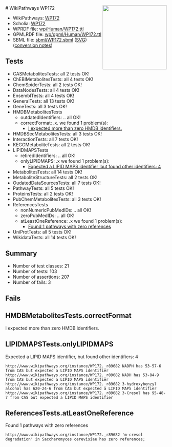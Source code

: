 <img style="float: right; width: 200px" src="../logo.png" />
# WikiPathways WP172

* WikiPathways: [WP172](https://identifiers.org/wikipathways:WP172)
* Scholia: [WP172](https://scholia.toolforge.org/wikipathways/WP172)
* WPRDF file: [wp/Human/WP172.ttl](../wp/Human/WP172.ttl)
* GPMLRDF file: [wp/gpml/Human/WP172.ttl](../wp/gpml/Human/WP172.ttl)
* SBML file: [sbml/WP172.sbml](../sbml/WP172.sbml) ([SVG](../sbml/WP172.svg)) ([conversion notes](../sbml/WP172.txt))

## Tests
* CASMetabolitesTests: all 2 tests OK!
* ChEBIMetabolitesTests: all 4 tests OK!
* ChemSpiderTests: all 2 tests OK!
* DataNodesTests: all 4 tests OK!
* EnsemblTests: all 4 tests OK!
* GeneralTests: all 13 tests OK!
* GeneTests: all 3 tests OK!
* HMDBMetabolitesTests
    * outdatedIdentifiers: .. all OK!
    * correctFormat: .x. we found 1 problem(s):
        * [I expected more than zero HMDB identifiers.](#ad154c1e)
* HMDBSecMetabolitesTests: all 3 tests OK!
* InteractionTests: all 7 tests OK!
* KEGGMetaboliteTests: all 2 tests OK!
* LIPIDMAPSTests
    * retiredIdentifiers: .. all OK!
    * onlyLIPIDMAPS: .x we found 1 problem(s):
        * [Expected a LIPID MAPS identifier, but found other identifiers: 4](#48cc60bb)
* MetabolitesTests: all 14 tests OK!
* MetaboliteStructureTests: all 2 tests OK!
* OudatedDataSourcesTests: all 7 tests OK!
* PathwayTests: all 5 tests OK!
* ProteinsTests: all 2 tests OK!
* PubChemMetabolitesTests: all 3 tests OK!
* ReferencesTests
    * nonNumericPubMedIDs: .. all OK!
    * zeroPubMedIDs: .. all OK!
    * atLeastOneReference: .x we found 1 problem(s):
        * [Found 1 pathways with zero references](#35eb778e)
* UniProtTests: all 5 tests OK!
* WikidataTests: all 14 tests OK!


## Summary

* Number of test classes: 21
* Number of tests: 103
* Number of assertions: 207
* Number of fails: 3

## Fails

<a name="ad154c1e" />

## HMDBMetabolitesTests.correctFormat

I expected more than zero HMDB identifiers.
<a name="48cc60bb" />

## LIPIDMAPSTests.onlyLIPIDMAPS

Expected a LIPID MAPS identifier, but found other identifiers: 4
```
http://www.wikipathways.org/instance/WP172._r89682 NADPH has 53-57-6 from CAS but expected a LIPID MAPS identifier
http://www.wikipathways.org/instance/WP172._r89682 NADH has 53-84-9 from CAS but expected a LIPID MAPS identifier
http://www.wikipathways.org/instance/WP172._r89682 3-hydroxybenzyl alcohol has 620-24-6 from CAS but expected a LIPID MAPS identifier
http://www.wikipathways.org/instance/WP172._r89682 3-Cresol has 95-48-7 from CAS but expected a LIPID MAPS identifier
```

<a name="35eb778e" />

## ReferencesTests.atLeastOneReference

Found 1 pathways with zero references
```
http://www.wikipathways.org/instance/WP172._r89682 'm-cresol degradation' in Saccharomyces cerevisiae has zero references; 
```

